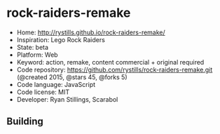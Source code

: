 # rock-raiders-remake

- Home: http://rystills.github.io/rock-raiders-remake/
- Inspiration: Lego Rock Raiders
- State: beta
- Platform: Web
- Keyword: action, remake, content commercial + original required
- Code repository: https://github.com/rystills/rock-raiders-remake.git (@created 2015, @stars 45, @forks 5)
- Code language: JavaScript
- Code license: MIT
- Developer: Ryan Stillings, Scarabol

## Building
